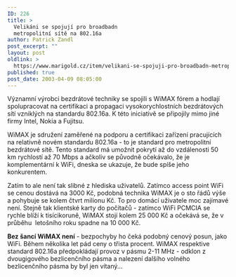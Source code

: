```yaml
---
ID: 226
title: >
  Velikáni se spojují pro broadbadn
  metropolitní sítě na 802.16a
author: Patrick Zandl
post_excerpt: ""
layout: post
oldlink: >
  https://www.marigold.cz/item/velikani-se-spojuji-pro-broadbadn-metropolitni-site-na-802-16a
published: true
post_date: 2003-04-09 08:05:00
---
```

<p>
Významní výrobci bezdrátové techniky se spojili s WiMAX fórem a hodlají spolupracovat na certifikaci a propagaci vysokorychlostních bezdrátových sítí vzniklých na standardu 802.16a. K této iniciativě se připojily mimo jiné firmy Intel, Nokia a Fujitsu. </p>

<p>
WiMAX je sdružení zaměřené na podporu a certifikaci zařízení pracujících na relativně novém standardu 802.16a - to je standard pro metropolitní bezdrátové sítě. Tento standard má umožnit pokrytí až do vzdálenosti 50 km rychlostí až 70 Mbps a ačkoliv se původně očekávalo, že je komplementární k WiFi, dneska se ukazuje, že bude spíše jeho konkurentem. </p>

<p>
Zatím to ale není tak slibné z hlediska uživatelů. Zatímco access point WiFi se cenou dostává na 3000 Kč, podobná technika WiMAX je o sto řádů výše a pohybuje se kolem čtvrt milionu Kč. To pro domácí uživatele moc zajímavé není. Stejně tak klientské karty do počítačů - zatímco WiFi PCMCIA se rychle blíží k tisícikoruně, WiMAX stojí kolem 25 000 Kč a očekává se, že v průběhu&#160; letošního roku spadne na 10 000 Kč. </p>

<p>
<STRONG>Bez šancí WiMAX není</STRONG> - bezpochyby ho čeká podobný cenový posun, jako WiFi. Během několika let pád ceny o třista procent. WiMAX respektive standard 802.16a předpokládají provoz v pásmu 2-11 MHz - odklon z dvougigového bezlicenčního pásma a nalezení dalšího volného bezlicenčního pásma by byl jen vítaný...</p>
